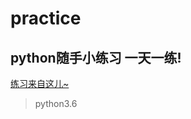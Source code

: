 # practice

## python随手小练习 一天一练!

[练习来自这儿~](https://github.com/Yixiaohan/show-me-the-code)

> python3.6
